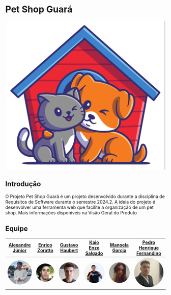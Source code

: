 # Pet Shop Guará

<div style="text-align: center;">
  <img src="../assets/imgs/petguara.png" alt="logo" width="500"/>
</div>

## Introdução 

 O Projeto Pet Shop Guará é um projeto desenvolvido durante a disciplina de Requisitos de Software durante o semestre 2024.2. A ideia do projeto é desenvolver uma ferramenta web que facilite a organização de um pet shop. Mais informações disponíveis na Visão Geral do Produto

## Equipe 

 | [Alexandre  Júnior](https://github.com/AlexandreLJr) | [Enrico  Zoratto](https://github.com/sidts) | [Gustavo  Haubert](https://github.com/GustavoHaubert) | [Kaio Enzo Salgado](https://github.com/kaioenzo) | [Manoela Garcia ](https://github.com/manu-sgc) | [Pedro Henrique Fernandino](https://github.com/PedroHenrique061) |
| :---: | :---: | :---: | :---: | :---: | :---: |
| [<img style="border-radius: 50%;" width="100px" src="../assets/imgs/alexandre.jpg">](https://github.com/AlexandreLJr) | [<img style="border-radius: 50%;" width="100px" src="../assets/imgs/enrico.jpg">](https://github.com/sidts) | [<img style="border-radius: 50%;" width="100px" src="../assets/imgs/gustavo.png">](https://github.com/GustavoHaubert) | [<img style="border-radius: 50%;" width="100px" src="../assets/imgs/kaio.jpg">](https://github.com/kaioenzo) | [<img style="border-radius: 50%;" width="100px" src="../assets/imgs/manu.jpg">](https://github.com/manu-sgc) | [<img style="border-radius: 50%;" width="100px" src="../assets/imgs/pedro.jpg">](https://github.com/PedroHenrique061) |
